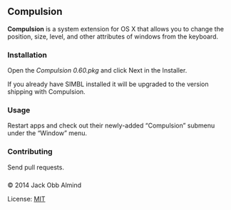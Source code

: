 ## Compulsion

**Compulsion** is a system extension for OS X that allows you to change the position, size, level, and other attributes of windows from the keyboard.


### Installation

Open the *Compulsion 0.60.pkg* and click Next in the Installer.

If you already have SIMBL installed it will be upgraded to the version shipping with Compulsion.


### Usage

Restart apps and check out their newly-added “Compulsion” submenu under the “Window” menu.


### Contributing

Send pull requests.


### 

© 2014 Jack Obb Almind

License: [MIT](http://opensource.org/licenses/MIT)

